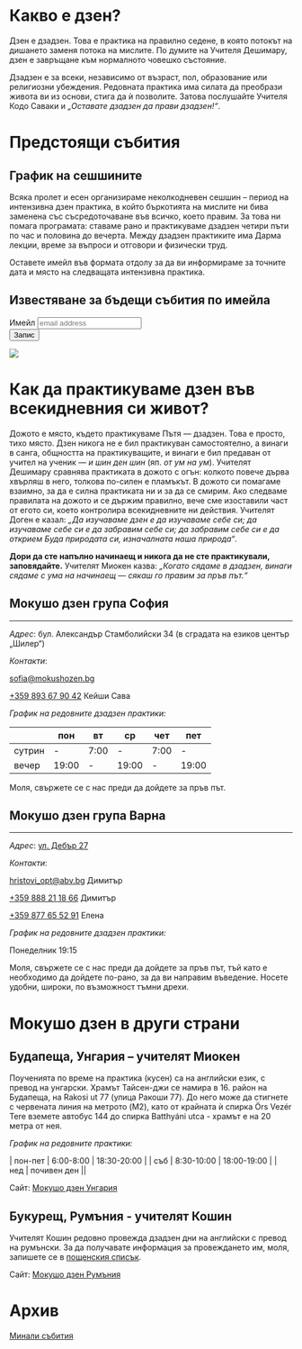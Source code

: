 # Какво е дзен?

Дзен е дзадзен. Това е практика на правилно седене, в която потокът на дишането заменя потока на мислите. По думите на Учителя Дешимару, дзен е завръщане към нормалното човешко състояние.

Дзадзен е за всеки, независимо от възраст, пол, образование или религиозни убеждения. Редовната практика има силата да преобрази живота ви из основи, стига да ѝ позволите. Затова послушайте Учителя Кодо Саваки и _„Оставате дзадзен да прави дзадзен!“_.


# Предстоящи събития

## График на сешшините

Всяка пролет и есен организираме неколкодневен сешшин – период на интензивна дзен практика, в който бъркотията на мислите ни бива заменена със съсредоточаване във всичко, което правим. За това ни помага програмата: ставаме рано и практикуваме дзадзен четири пъти по час и половина до вечерта. Между дзадзен практиките има Дарма лекции, време за въпроси и отговори и физически труд.

Оставете имейл във формата отдолу за да ви информираме за точните дата и място на следващата интензивна практика.

## Известяване за бъдещи събития по имейла

<div id="mc_embed_signup">
<form action="https://mokushozen.us14.list-manage.com/subscribe/post?u=21ca5b6707cdabb4a5cc0034f&amp;id=7482081063" method="post" id="mc-embedded-subscribe-form" name="mc-embedded-subscribe-form" class="validate" target="_blank" novalidate>
    <div id="mc_embed_signup_scroll">
	<label for="mce-EMAIL">Имейл</label>
	<input type="email" value="" name="EMAIL" class="email" id="mce-EMAIL" placeholder="email address" required>
    <!-- real people should not fill this in and expect good things - do not remove this or risk form bot signups-->
    <div style="position: absolute; left: -5000px;" aria-hidden="true"><input type="text" name="b_21ca5b6707cdabb4a5cc0034f_7482081063" tabindex="-1" value=""></div>
        <div class="optionalParent">
            <div class="clear foot">
                <input type="submit" value="Запис" name="subscribe" id="mc-embedded-subscribe" class="button">
                <p class="brandingLogo"><a href="http://eepurl.com/hVEoGL" title="Mailchimp - email marketing made easy and fun"><img src="https://eep.io/mc-cdn-images/template_images/branding_logo_text_dark_dtp.svg"></a></p>
            </div>
        </div>
    </div>
</form>
</div>

# Как да практикуваме дзен във всекидневния си живот?

Дожото е място, където практикуваме Пътя &mdash; дзадзен. Това е просто, тихо място. Дзен никога не е бил практикуван самостоятелно, а винаги в санга, общността на практикуващите, и винаги е бил предаван от учител на ученик &mdash; _и шин ден шин_ (яп. _от ум на ум_). Учителят Дешимару сравнява практиката в дожото с огън: колкото повече дърва хвърляш в него, толкова по-силен е пламъкът. В дожото си помагаме взаимно, за да е силна практиката ни и за да се смирим. Ако следваме правилата на дожото и се държим правилно, вече сме изоставили част от егото си, което контролира всекидневните ни действия. Учителят Доген е казал: _„Да изучаваме дзен е да изучаваме себе си; да изучаваме себе си е да забравим себе си; да забравим себе си е да открием Буда природата си, изначалната наша природа“_.

**Дори да сте напълно начинаещ и никога да не сте практикували, заповядайте.** Учителят Миокен казва: _„Когато сядаме в дзадзен, винаги сядаме с ума на начинаещ &mdash; сякаш го правим за пръв път.“_


## Мокушо дзен група София
***
_Адрес_:
бул. Александър Стамболийски 34 (в сградата на езиков център „Шилер“)

_Контакти_:

<a href="mailto:sofia@mokushozen.bg?subject=Дзадзен%20практика %20в%20София">sofia@mokushozen.bg</a>

<a href="tel:+359893679042">+359 893 67 90 42</a> Кейши Сава

 _График на редовните дзадзен практики:_

|      |пон  | вт | ср  |чет | пет |
|------|-----|----|-----|----|-----|
|сутрин|  -  |7:00|  -  |7:00|  -  |
|вечер |19:00| -  |19:00|  - |19:00|

Моля, свържете се с нас преди да дойдете за пръв път.

## Мокушо дзен група Варна
***
_Адрес_: <a href="https://www.google.com/maps/place/Mokusho+Zen+Varna,+ul.+%22Debar%22+27,+9000+Varna+Center,+Varna/@43.2013827,27.9115551,15z/data=!4m6!3m5!1s0x40a453e20922838b:0x138882bd8f88479e!8m2!3d43.2013827!4d27.9115551!16s%2Fg%2F11l73kmxbg">ул. Дебър 27</a>

_Контакти_:

<a href="mailto:hristovi_opt@abv.bg?subject=Мокушо%20дзен">hristovi_opt@abv.bg</a> Димитър

<a href="tel:+359888211866">+359 888 21 18 66</a> Димитър

<a href="tel:+359877655291">+359 877 65 52 91</a> Елена

_График на редовните дзадзен практики:_

Понеделник 19:15


Моля, свържете се с нас преди да дойдете за пръв път, тъй като е необходимо да дойдете по-рано, за да ви направим въведение. Носете удобни, широки, по възможност тъмни дрехи.

# Мокушо дзен в други страни

## Будапеща, Унгария – учителят Миокен

Поученията по време на практика (кусен) са на английски език, с превод на унгарски.  Храмът Тайсен-джи се намира в 16. район на Будапеща, на Rakosi ut 77 (улица Ракоши 77). До него може да стигнете с червената линия на метрото (M2), като от крайната ѝ спирка Örs Vezér Tere вземете автобус 144 до спирка Batthyáni utca - храмът е на 20 метра от нея.

_График на редовните практики:_

| пон-пет | 6:00-8:00  | 18:30-20:00 |
| съб     | 8:30-10:00 | 18:00-19:00 |
| нед     | почивен ден ||

Сайт: [Мокушо дзен Унгария](http://mokushozen.hu/)

## Букурещ, Румъния - учителят Кошин

Учителят Кошин редовно провежда дзадзен дни на английски с превод на румънски. За да получавате информация за провеждането им, моля, запишете се в [пощенския списък](http://mokushozen.ro/newsletterEn.php).

Сайт: [Мокушо дзен Румъния](http://mokushozen.ro/)

# Архив
[Минали събития](/past_events)
